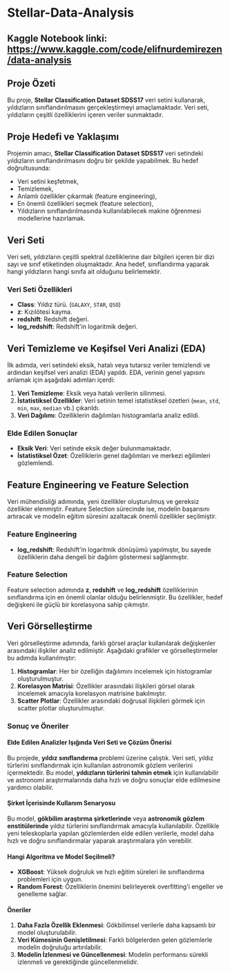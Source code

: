# Stellar-Data-Analysis

## Kaggle Notebook linki: https://www.kaggle.com/code/elifnurdemirezen/data-analysis

## Proje Özeti
Bu proje, **Stellar Classification Dataset SDSS17** veri setini kullanarak, yıldızların sınıflandırılmasını gerçekleştirmeyi amaçlamaktadır. Veri seti, yıldızların çeşitli özelliklerini içeren veriler sunmaktadır.

## Proje Hedefi ve Yaklaşımı

Projemin amacı, **Stellar Classification Dataset SDSS17** veri setindeki yıldızların sınıflandırılmasını doğru bir şekilde yapabilmek. Bu hedef doğrultusunda:

- Veri setini keşfetmek,
- Temizlemek,
- Anlamlı özellikler çıkarmak (feature engineering),
- En önemli özellikleri seçmek (feature selection),
- Yıldızların sınıflandırılmasında kullanılabilecek makine öğrenmesi modellerine hazırlamak.

## Veri Seti

Veri seti, yıldızların çeşitli spektral özelliklerine dair bilgileri içeren bir dizi sayı ve sınıf etiketinden oluşmaktadır. Ana hedef, sınıflandırma yaparak hangi yıldızların hangi sınıfa ait olduğunu belirlemektir.

### Veri Seti Özellikleri

- **Class**: Yıldız türü. (`GALAXY`, `STAR`, `QSO`)
- **z**: Kızılötesi kayma.
- **redshift**: Redshift değeri.
- **log_redshift**: Redshift'in logaritmik değeri.

## Veri Temizleme ve Keşifsel Veri Analizi (EDA)

İlk adımda, veri setindeki eksik, hatalı veya tutarsız veriler temizlendi ve ardından keşifsel veri analizi (EDA) yapıldı. EDA, verinin genel yapısını anlamak için aşağıdaki adımları içerdi:

1. **Veri Temizleme**: Eksik veya hatalı verilerin silinmesi.
2. **İstatistiksel Özellikler**: Veri setinin temel istatistiksel özetleri (`mean`, `std`, `min`, `max`, `median` vb.) çıkarıldı.
3. **Veri Dağılımı**: Özelliklerin dağılımları histogramlarla analiz edildi.

### Elde Edilen Sonuçlar

- **Eksik Veri**: Veri setinde eksik değer bulunmamaktadır.
- **İstatistiksel Özet**: Özelliklerin genel dağılımları ve merkezi eğilimleri gözlemlendi.

## Feature Engineering ve Feature Selection

Veri mühendisliği adımında, yeni özellikler oluşturulmuş ve gereksiz özellikler elenmiştir. Feature Selection sürecinde ise, modelin başarısını artıracak ve modelin eğitim süresini azaltacak önemli özellikler seçilmiştir.

### Feature Engineering
- **log_redshift**: Redshift'in logaritmik dönüşümü yapılmıştır, bu sayede özelliklerin daha dengeli bir dağılım göstermesi sağlanmıştır.

### Feature Selection
Feature selection adımında **z**, **redshift** ve **log_redshift** özelliklerinin sınıflandırma için en önemli olanlar olduğu belirlenmiştir. Bu özellikler, hedef değişkeni ile güçlü bir korelasyona sahip çıkmıştır.

## Veri Görselleştirme

Veri görselleştirme adımında, farklı görsel araçlar kullanılarak değişkenler arasındaki ilişkiler analiz edilmiştir. Aşağıdaki grafikler ve görselleştirmeler bu adımda kullanılmıştır:

1. **Histogramlar**: Her bir özelliğin dağılımını incelemek için histogramlar oluşturulmuştur.
2. **Korelasyon Matrisi**: Özellikler arasındaki ilişkileri görsel olarak incelemek amacıyla korelasyon matrisine bakılmıştır.
3. **Scatter Plotlar**: Özellikler arasındaki doğrusal ilişkileri görmek için scatter plotlar oluşturulmuştur.


### Sonuç ve Öneriler

#### Elde Edilen Analizler Işığında Veri Seti ve Çözüm Önerisi
Bu projede, **yıldız sınıflandırma** problemi üzerine çalıştık. Veri seti, yıldız türlerini sınıflandırmak için kullanılan astronomik gözlem verilerini içermektedir. Bu model, **yıldızların türlerini tahmin etmek** için kullanılabilir ve astronomi araştırmalarında daha hızlı ve doğru sonuçlar elde edilmesine yardımcı olabilir.

#### Şirket İçerisinde Kullanım Senaryosu
Bu model, **gökbilim araştırma şirketlerinde** veya **astronomik gözlem enstitülerinde** yıldız türlerini sınıflandırmak amacıyla kullanılabilir. Özellikle yeni teleskoplarla yapılan gözlemlerden elde edilen verilerle, model daha hızlı ve doğru sınıflandırmalar yaparak araştırmalara yön verebilir.

#### Hangi Algoritma ve Model Seçilmeli?
- **XGBoost**: Yüksek doğruluk ve hızlı eğitim süreleri ile sınıflandırma problemleri için uygun.
- **Random Forest**: Özelliklerin önemini belirleyerek overfitting'i engeller ve genelleme sağlar.

#### Öneriler
1. **Daha Fazla Özellik Eklenmesi**: Gökbilimsel verilerle daha kapsamlı bir model oluşturulabilir.
2. **Veri Kümesinin Genişletilmesi**: Farklı bölgelerden gelen gözlemlerle modelin doğruluğu artırılabilir.
3. **Modelin İzlenmesi ve Güncellenmesi**: Modelin performansı sürekli izlenmeli ve gerektiğinde güncellenmelidir.

